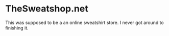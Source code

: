 # TheSweatshop.net

This was supposed to be a an online sweatshirt store. I never got around to finishing it.